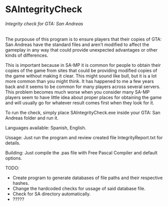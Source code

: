 # SAIntegrityCheck
###### Integrity check for GTA: San Andreas

The purpouse of this program is to ensure players that their copies of GTA: San Andreas have the standard files and aren't modified to affect the gameplay in any way that could provide unexpected advantages or other kinds of differences. 

This is important because in SA-MP it is common for people to obtain their copies of the game from sites that could be providing modified copies of the game without making it clear. This might sound like bull, but it is a lot more common than you might think. It has happened to me a few years back and it seems to be common for many players across several servers. This problem becomes much worse when you consider many SA-MP players seem to have little idea about proper places for obtaining the game and will usually go for whatever result comes first when they look for it.

To run the check, simply place SAIntegrityCheck.exe inside your GTA: San Andreas folder and run it.

Languages available: Spanish, English.

Ussage: Just run the program and review created file IntegrityReport.txt for details.

Building: Just compile the .pas file with Free Pascal Compiler and default options.

TODO:
- Create program to generate databases of file paths and their respective hashes.
- Change the hardcoded checks for ussage of said database file.
- Check for SA directory automatically.
- ?????

